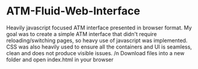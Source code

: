 # ATM-Fluid-Web-Interface
Heavily javascript focused ATM interface presented in browser format.
My goal was to create a simple ATM interface that didn't require reloading/switching pages, so heavy use of javascript was implemented.
CSS was also heavily used to ensure all the containers and UI is seamless, clean and does not produce visible issues. /n
Download files into a new folder and open index.html in your browser
